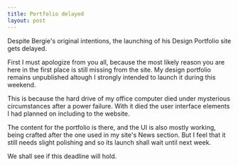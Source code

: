 ```yaml
---
title: Portfolio delayed
layout: post
---
```

Despite Bergie's original intentions, the launching of his Design Portfolio site gets delayed.

First I must apologize from you all, because the most likely reason you are here in the first place is still missing from the site. My design portfolio remains unpublished altough I strongly intended to launch it during this weekend.

This is because the hard drive of my office computer died under mysterious circumstances after a power failure. With it died the user interface elements I had planned on including to the website.

The content for the portfolio is there, and the UI is also mostly working, being crafted after the one used in my site's News section. But I feel that it still needs slight polishing and so its launch shall wait until next week.

We shall see if this deadline will hold. 
